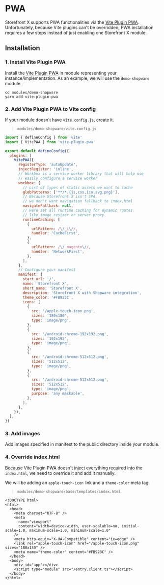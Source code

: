 # PWA

Storefront X supports PWA functionalities via the [Vite Plugin PWA](https://vite-plugin-pwa.netlify.app). Unfortunately, because Vite plugins can't be overridden, PWA installation requires a few steps instead of just enabling one Storefront X module.

## Installation

### 1. Install Vite Plugin PWA

Install the [Vite Plugin PWA](https://vite-plugin-pwa.netlify.app) in module representing your instance/implementation. As an example, we will use the `demo-shopware` module.

```
cd modules/demo-shopware
yarn add vite-plugin-pwa
```

### 2. Add Vite Plugin PWA to Vite config

If your module doesn't have `vite.config.js`, create it.

> `modules/demo-shopware/vite.config.js`

```js
import { defineConfig } from 'vite'
import { VitePWA } from 'vite-plugin-pwa'

export default defineConfig({
  plugins: [
    VitePWA({
      registerType: 'autoUpdate',
      injectRegister: 'inline',
      // Workbox is a service worker library that will help use
      // easily configure a service worker
      workbox: {
        // List of types of static assets we want to cache
        globPatterns: ['**/*.{js,css,ico,svg,png}'],
        // Because Storefront X isn't SPA,
        // we don't want navigation fallback to index.html
        navigateFallback: null,
        // Here set all runtime caching for dynamic routes
        // like image resizer or server proxy
        runtimeCaching: [
          {
            urlPattern: /\/_i\//,
            handler: 'CacheFirst',
          },
          {
            urlPattern: /\/_magento\//,
            handler: 'NetworkFirst',
          },
        ],
      },
      // Configure your manifest
      manifest: {
        start_url: '/',
        name: 'Storefront X',
        short_name: 'Storefront X',
        description: 'Storefront X with Shopware integration',
        theme_color: '#FB923C',
        icons: [
          {
            src: '/apple-touch-icon.png',
            sizes: '180x180',
            type: 'image/png',
          },
          {
            src: '/android-chrome-192x192.png',
            sizes: '192x192',
            type: 'image/png',
          },
          {
            src: '/android-chrome-512x512.png',
            sizes: '512x512',
            type: 'image/png',
          },
          {
            src: '/android-chrome-512x512.png',
            sizes: '512x512',
            type: 'image/png',
            purpose: 'any maskable',
          },
        ],
      },
    }),
  ],
})
```

### 3. Add images

Add images specified in manifest to the public directory inside your module.

### 4. Override index.html

Because Vite Plugin PWA doesn't inject everything required into the `index.html`, we need to override it and add it manually.

We will be adding an `apple-touch-icon` link and a `theme-color` meta tag.

> `modules/demo-shopware/base/templates/index.html`

```html{10,11}
<!DOCTYPE html>
<html>
  <head>
    <meta charset="UTF-8" />
    <meta
      name="viewport"
      content="width=device-width, user-scalable=no, initial-scale=1.0, maximum-scale=1.0, minimum-scale=1.0"
    />
    <meta http-equiv="X-UA-Compatible" content="ie=edge" />
    <link rel="apple-touch-icon" href="/apple-touch-icon.png" sizes="180x180" />
    <meta name="theme-color" content="#FB923C" />
  </head>
  <body>
    <div id="app"></div>
    <script type="module" src="/entry.client.ts"></script>
  </body>
</html>
```
